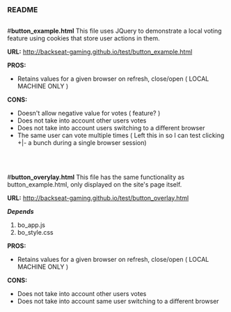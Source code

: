 #####
###
#
#
### README
##
##
###
#####

#**button_example.html**
This file uses JQuery to demonstrate a local voting feature using cookies that store user actions in them.

**URL:** http://backseat-gaming.github.io/test/button_example.html

**PROS:**
* Retains values for a given browser on refresh, close/open ( LOCAL MACHINE ONLY )

**CONS:**
* Doesn't allow negative value for votes ( feature? )
* Does not take into account other users votes
* Does not take into account users switching to a different browser
* The same user can vote multiple times ( Left this in so I can test clicking +|- a bunch during a single browser session)

<br />
<br />

#**button_overylay.html**
This file has the same functionality as button_example.html, only displayed on the site's page itself.

**URL:** http://backseat-gaming.github.io/test/button_overlay.html

***Depends***
1. bo_app.js
2. bo_style.css

**PROS:**
* Retains values for a given browser on refresh, close/open ( LOCAL MACHINE ONLY )

**CONS:**
* Does not take into account other users votes
* Does not take into account same user switching to a different browser